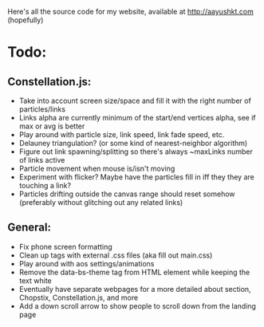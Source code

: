 Here's all the source code for my website, available at http://aayushkt.com (hopefully)

# Todo:
## Constellation.js:
- Take into account screen size/space and fill it with the right number of particles/links
- Links alpha are currently minimum of the start/end vertices alpha, see if max or avg is better
- Play around with particle size, link speed, link fade speed, etc.
- Delauney triangulation? (or some kind of nearest-neighbor algorithm)
- Figure out link spawning/splitting so there's always ~maxLinks number of links active
- Particle movement when mouse is/isn't moving
- Experiment with flicker? Maybe have the particles fill in iff they they are touching a link?
- Particles drifting outside the canvas range should reset somehow (preferably without glitching out any related links)

## General:
- Fix phone screen formatting
- Clean up tags with external .css files (aka fill out main.css)
- Play around with aos settings/animations
- Remove the data-bs-theme tag from HTML element while keeping the text white
- Eventually have separate webpages for a more detailed about section, Chopstix, Constellation.js, and more
- Add a down scroll arrow to show people to scroll down from the landing page